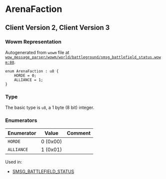 # ArenaFaction

## Client Version 2, Client Version 3

### Wowm Representation

Autogenerated from `wowm` file at [`wow_message_parser/wowm/world/battleground/smsg_battlefield_status.wowm:80`](https://github.com/gtker/wow_messages/tree/main/wow_message_parser/wowm/world/battleground/smsg_battlefield_status.wowm#L80).

```rust,ignore
enum ArenaFaction : u8 {
    HORDE = 0;
    ALLIANCE = 1;
}
```
### Type
The basic type is `u8`, a 1 byte (8 bit) integer.
### Enumerators
| Enumerator | Value  | Comment |
| --------- | -------- | ------- |
| `HORDE` | 0 (0x00) |  |
| `ALLIANCE` | 1 (0x01) |  |

Used in:
* [SMSG_BATTLEFIELD_STATUS](smsg_battlefield_status.md)

